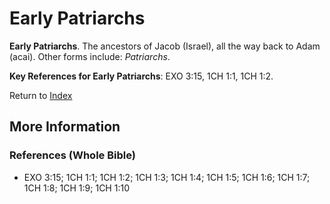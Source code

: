 # Early Patriarchs
**Early Patriarchs**. 
The ancestors of Jacob (Israel), all the way back to Adam (acai). 
Other forms include: 
*Patriarchs*. 


**Key References for Early Patriarchs**: 
EXO 3:15, 1CH 1:1, 1CH 1:2. 






Return to [Index](00-Index.md)

## More Information

### References (Whole Bible)

* EXO 3:15; 1CH 1:1; 1CH 1:2; 1CH 1:3; 1CH 1:4; 1CH 1:5; 1CH 1:6; 1CH 1:7; 1CH 1:8; 1CH 1:9; 1CH 1:10



